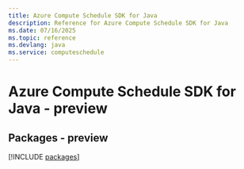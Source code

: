 ```yaml
---
title: Azure Compute Schedule SDK for Java
description: Reference for Azure Compute Schedule SDK for Java
ms.date: 07/16/2025
ms.topic: reference
ms.devlang: java
ms.service: computeschedule
---
```

# Azure Compute Schedule SDK for Java - preview
## Packages - preview
[!INCLUDE [packages](compute-schedule-index.md)]